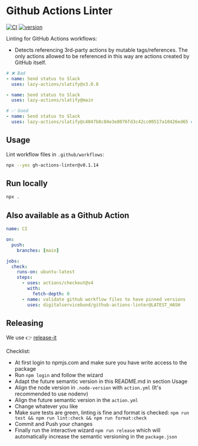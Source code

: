 # Github Actions Linter

[![CI](https://github.com/digitalservicebund/github-actions-linter/actions/workflows/ci.yml/badge.svg)](https://github.com/digitalservicebund/github-actions-linter/actions/workflows/ci.yml)
[![version](https://img.shields.io/npm/v/gh-actions-linter.svg)](https://www.npmjs.com/package/gh-actions-linter)

Linting for GitHub Actions workflows:

- Detects referencing 3rd-party actions by mutable tags/references. The only actions allowed to be referenced in this way are actions created by GitHub itself.

```yml
# ❌ Bad
- name: Send status to Slack
  uses: lazy-actions/slatify@v3.0.0

- name: Send status to Slack
  uses: lazy-actions/slatify@main

# ✅ Good
- name: Send status to Slack
  uses: lazy-actions/slatify@c4847b8c84e3e8076fd3c42cc00517a10426ed65 # == v3.0.0
```

## Usage

Lint workflow files in `.github/workflows`:

```bash
npx --yes gh-actions-linter@v0.1.14
```

## Run locally

```bash
npx .
```

## Also available as a Github Action

```yml
name: CI

on:
  push:
    branches: [main]

jobs:
  check:
    runs-on: ubuntu-latest
    steps:
      - uses: actions/checkout@v4
        with:
          fetch-depth: 0
      - name: validate github workflow files to have pinned versions
        uses: digitalservicebund/github-actions-linter@LATEST_HASH
```

## Releasing

We use 👉 [release-it](https://www.npmjs.com/package/release-it)

Checklist:

- At first login to npmjs.com and make sure you have write access to the package
- Run `npm login` and follow the wizard
- Adapt the future semantic version in this README.md in section Usage
- Align the node version in `.node-version` with `action.yml` (It's recommended to use nodenv)
- Align the future semantic version in the `action.yml`
- Change whatever you like
- Make sure tests are green, linting is fine and format is checked: `npm run test && npm run lint:check && npm run format:check`
- Commit and Push your changes
- Finally run the interactive wizard `npm run release` which will automatically increase the semantic versioning in the `package.json`
